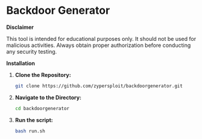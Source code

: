 # Backdoor Generator

**Disclaimer**

This tool is intended for educational purposes only. It should not be used for malicious activities. Always obtain proper authorization before conducting any security testing.

**Installation**

1. **Clone the Repository:**

   ```bash
   git clone https://github.com/zypersploit/backdoorgenerator.git
   ```

2. **Navigate to the Directory:**

   ```bash
   cd backdoorgenerator
   ```

3. **Run the script:**
   ```bash
   bash run.sh
   ```
